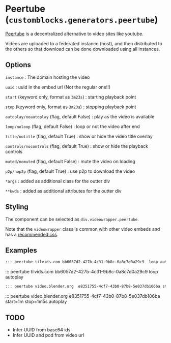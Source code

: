 # Peertube (`customblocks.generators.peertube`)

[Peertube](https://joinpeertube.org/)
is a decentralized alternative to video sites like youtube.


Videos are uploaded to a federated instance (host),
and then distributed to the others so that download can be done 
downloaded using all instances.

## Options

`instance`
: The domain hosting the video

`uuid`
: uuid in the embed url (Not the regular one!!)

`start` (keyword only, format as `3m23s`)
: starting playback point

`stop` (keyword only, format as `3m23s`)
: stopping playback point

`autoplay/noautoplay` (flag, default False)
: play as the video is available

`loop/noloop` (flag, default False)
: loop or not the video after end

`title/notitle` (flag, default True)
: show or hide the video title overlay

`controls/nocontrols` (flag, default True)
: show or hide the playback controls

`muted/nomuted` (flag, default False)
: mute the video on loading

`p2p/nop2p` (flag, default True)
: use p2p to download the video

`*args`
: added as additional class for the outter div

`**kwds`
: added as additional attributes for the outter div

## Styling

The component can be selected as `div.videowrapper.peertube`.

Note that the `videowrapper` class is common with other video embeds
and has a [recommended css](css/videowrapper.css).


## Examples

```markdown
::: peertube tilvids.com bb6057d2-427b-4c31-9b8c-0a8c7d0a29c9  loop autoplay
```

::: peertube tilvids.com bb6057d2-427b-4c31-9b8c-0a8c7d0a29c9  loop autoplay

```markdown
::: peertube video.blender.org  e8351755-4cf7-43b0-87b8-5e037db106ba start=1m stop=1m5s autoplay
```

::: peertube video.blender.org  e8351755-4cf7-43b0-87b8-5e037db106ba start=1m stop=1m5s autoplay


## TODO

- Infer UUID from base64 ids
- Infer UUID and pod from video url


